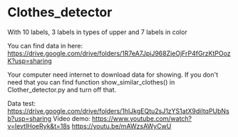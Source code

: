 # Clothes_detector
With 10 labels, 3 labels in types of upper and 7 labels in color


You can find data in here: https://drive.google.com/drive/folders/1R7eA7JpiJ968ZjeOjFrP4fGrzKtPOozK?usp=sharing

Your computer need internet to download data for showing. If you don't need that you can find function show_similar_clothes() in Clother_detector.py and turn off that.

Data test:
https://drive.google.com/drive/folders/1hIJkgEQtu2sJ1zYS1atX9diItqPUbNsb?usp=sharing
Video demo:
https://www.youtube.com/watch?v=IevtlHoeRyk&t=18s
https://youtu.be/mAWzsAWyCwU

